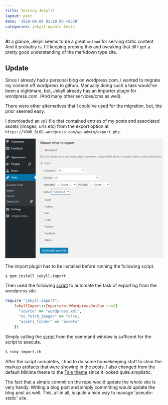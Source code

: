 ```yaml
---
title: Testing Jekyll!
layout: post
date: '2018-08-09 01:18:06 +0530'
categories: jekyll update tests
---
```


**A**t a glance, Jekyll seems to be a great `method` for serving static content. And it probably is. I'll keeping probing this and tweaking that till I get a pretty good understanding of the markdown type site.

## Update

Since I already had a personal blog on wordpress.com, I wanted to migrate my content off wordpress to github. Manually doing such a task would've been a nightmare, but, Jekyll already has an importer plugin for wordpress.com. (And many other services/cms as well).

There were other alternatives that I could've used for the migration, but, the prior seemed easy.

I downloaded an `xml` file that contained entries of my posts and associated assets (images, urls etc) from the export option at `https://YOUR_BLOG.wordpress.com/wp-admin/export.php`.

<img src="/images/testing-jekyll/export.png" alt="export.php" width="600px" class="center"/>

The import plugin has to be installed before running the following script.
```
$ gem install jekyll-import
```
Then used the following  [script](/files/testing-jekyll/import.rb) to automate the task of exporting from the wordpress site.
```ruby
require "jekyll-import";
    JekyllImport::Importers::WordpressDotCom.run({
      "source" => "wordpress.xml",
      "no_fetch_images" => false,
      "assets_folder" => "assets"
    })
```

Simply calling the [script](/files/testing-jekyll/import.rb) from the command window is sufficent for the script to execute.
```bash
$ ruby import.rb
```

After the script completes, I had to do some housekeeping stuff to clear the markup artifacts that were showing in the posts. I also changed from the default Minima theme to the [Tale theme](http://github.com/chesterhow/tale) since it looked quite simplistic.

The fact that a simple commit on the repo would update the whole site is very handy. Writing a blog post and simply committing would update the blog post as well. This, all in all, is quite a nice way to manage 'pseudo-static' site.